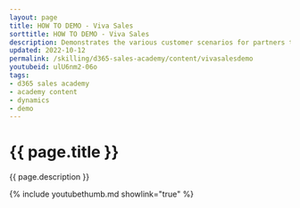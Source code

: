 ```yaml
---
layout: page
title: HOW TO DEMO - Viva Sales
sorttitle: HOW TO DEMO - Viva Sales
description: Demonstrates the various customer scenarios for partners to leverage as they demonstrate Viva Sales, Dynamics 365 Sales, Microsoft Outlook and Microsoft Teams
updated: 2022-10-12
permalink: /skilling/d365-sales-academy/content/vivasalesdemo
youtubeid: ulU6nm2-06o
tags: 
- d365 sales academy
- academy content
- dynamics
- demo
---
```


# {{ page.title }}

{{ page.description }}

{% include youtubethumb.md showlink="true" %}